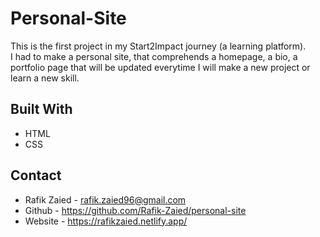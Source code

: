 # Personal-Site

This is the first project in my Start2Impact journey (a learning platform).<br>
I had to make a personal site, that comprehends a homepage, a bio, a portfolio page that will be updated everytime I will make a new project or learn a new skill.

## Built With

- HTML
- CSS

## Contact

- Rafik Zaied - rafik.zaied96@gmail.com
- Github - https://github.com/Rafik-Zaied/personal-site
- Website - https://rafikzaied.netlify.app/
